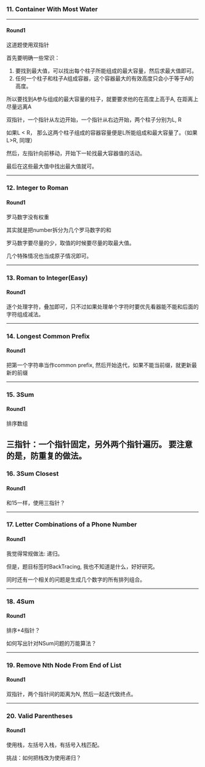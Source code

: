 ### 11. Container With Most Water

---

#### Round1

这道题使用双指针

首先要明确一些常识：

1. 要找到最大值，可以找出每个柱子所能组成的最大容量，然后求最大值即可。
2. 任何一个柱子和柱子A组成容器，这个容器最大的有效高度只会小于等于A的高度。

所以要找到A参与组成的最大容量的柱子，就要要求他的在高度上高于A, 在距离上尽量远离A

双指针，一个指针从左边开始，一个指针从右边开始，两个柱子分别为L, R

如果L < R， 那么这两个柱子组成的容器容量便是L所能组成和最大容量了。（如果L>R, 同理）

然后，左指针向前移动，开始下一轮找最大容器值的活动。

最后在这些最大值中找出最大值就可。

---

### 12. Integer to Roman

#### Round1

罗马数字没有权重

其实就是把number拆分为几个罗马数字的和

罗马数字要尽量的少，取值的时候要尽量的取最大值。

几个特殊情况也当成原子情况即可。

---

### 13. Roman to Integer(Easy)

#### Round1

逐个处理字符，叠加即可，只不过如果处理单个字符时要优先看器能不能和后面的字符组成减法。

---

### 14. Longest Common Prefix

#### Round1

把第一个字符串当作common prefix, 然后开始迭代，如果不能当前缀，就更新最新的前缀

---

### 15. 3Sum

#### Round1

排序数组

三指针：一个指针固定，另外两个指针遍历。
要注意的是，防重复的做法。
---

### 16. 3Sum Closest

#### Round1

和15一样，使用三指针？

---

### 17. Letter Combinations of a Phone Number

#### Round1

我觉得常规做法: 递归。

但是，题目标签时BackTracing, 我也不知道是什么，好好研究。

同时还有一个相关的问题是生成几个数字的所有排列组合。

---

### 18. 4Sum

#### Round1

排序+4指针？

如何写出针对NSum问题的万能算法？

---

### 19. Remove Nth Node From End of List

#### Round1

双指针，两个指针间的距离为N, 然后一起迭代致终点。

---

### 20. Valid Parentheses

#### Round1

使用栈，左括号入栈，有括号入栈匹配。

挑战：如何把栈改为使用递归？





